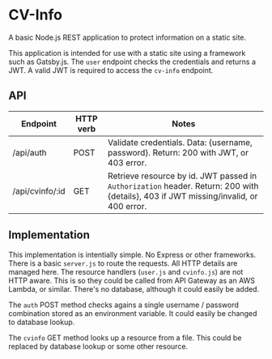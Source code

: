 # CV-Info

A basic Node.js REST application to protect information on a static site.

This application is intended for use with a static site using a framework
such as Gatsby.js. The `user` endpoint checks the credentials and returns
a JWT. A valid JWT is required to access the `cv-info` endpoint.

## API

| Endpoint        | HTTP verb | Notes                                                                                                                                 |
|-----------------|-----------|---------------------------------------------------------------------------------------------------------------------------------------|
| /api/auth       | POST      | Validate credentials.  Data: {username, password}.  Return: 200 with JWT, or 403 error.   |
| /api/cvinfo/:id | GET       | Retrieve resource by id. JWT passed in `Authorization` header.  Return: 200 with {details}, 403 if JWT missing/invalid, or 400 error.                               |

## Implementation

This implementation is intentially simple. No Express or other frameworks. There is a basic `server.js` to route the requests. All HTTP details are managed here. The resource handlers (`user.js` and `cvinfo.js`) are not HTTP aware. This is so they could be called from  API Gateway as an AWS Lambda, or similar. There's no database, although it could easily be added.

The `auth` POST method checks agains a single username / password combination stored as an environment variable. It could easily be changed to database lookup.

The `cvinfo` GET method looks up a resource from a file. This could be replaced by database lookup or some other resource.

